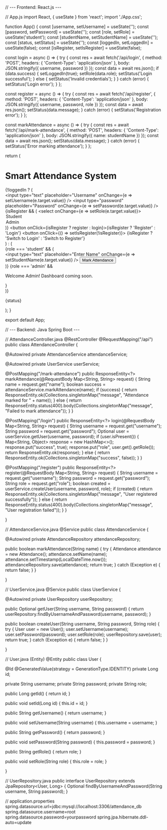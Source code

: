 // --- Frontend: React.js ---

// App.js import React, { useState } from 'react'; import './App.css';

function App() { const [username, setUsername] = useState(''); const [password, setPassword] = useState(''); const [role, setRole] = useState('student'); const [studentName, setStudentName] = useState(''); const [status, setStatus] = useState(''); const [loggedIn, setLoggedIn] = useState(false); const [isRegister, setIsRegister] = useState(false);

const login = async () => { try { const res = await fetch('/api/login', { method: 'POST', headers: { 'Content-Type': 'application/json' }, body: JSON.stringify({ username, password }) }); const data = await res.json(); if (data.success) { setLoggedIn(true); setRole(data.role); setStatus('Login successful'); } else { setStatus('Invalid credentials'); } } catch (error) { setStatus('Login error'); } };

const register = async () => { try { const res = await fetch('/api/register', { method: 'POST', headers: { 'Content-Type': 'application/json' }, body: JSON.stringify({ username, password, role }) }); const data = await res.json(); setStatus(data.message); } catch (error) { setStatus('Registration error'); } };

const markAttendance = async () => { try { const res = await fetch('/api/mark-attendance', { method: 'POST', headers: { 'Content-Type': 'application/json' }, body: JSON.stringify({ name: studentName }) }); const data = await res.json(); setStatus(data.message); } catch (error) { setStatus('Error marking attendance'); } };

return ( <div className="App"> <h1>Smart Attendance System</h1> {!loggedIn ? ( <div> <input type="text" placeholder="Username" onChange={e => setUsername(e.target.value)} /> <input type="password" placeholder="Password" onChange={e => setPassword(e.target.value)} /> {isRegister && ( <select onChange={e => setRole(e.target.value)}> <option value="student">Student</option> <option value="admin">Admin</option> </select> )} <button onClick={isRegister ? register : login}>{isRegister ? 'Register' : 'Login'}</button> <button onClick={() => setIsRegister(!isRegister)}> {isRegister ? 'Switch to Login' : 'Switch to Register'} </button> </div> ) : ( <div> {role === 'student' && ( <div> <input type="text" placeholder="Enter Name" onChange={e => setStudentName(e.target.value)} /> <button onClick={markAttendance}>Mark Attendance</button> </div> )} {role === 'admin' && <p>Welcome Admin! Dashboard coming soon.</p>} </div> )} <p>{status}</p> </div> ); }

export default App;

// --- Backend: Java Spring Boot ---

// AttendanceController.java @RestController @RequestMapping("/api") public class AttendanceController {

@Autowired
private AttendanceService attendanceService;

@Autowired
private UserService userService;

@PostMapping("/mark-attendance")
public ResponseEntity<?> markAttendance(@RequestBody Map<String, String> request) {
    String name = request.get("name");
    boolean success = attendanceService.markAttendance(name);
    if (success) {
        return ResponseEntity.ok(Collections.singletonMap("message", "Attendance marked for " + name));
    } else {
        return ResponseEntity.status(400).body(Collections.singletonMap("message", "Failed to mark attendance"));
    }
}

@PostMapping("/login")
public ResponseEntity<?> login(@RequestBody Map<String, String> request) {
    String username = request.get("username");
    String password = request.get("password");
    Optional<User> user = userService.getUser(username, password);
    if (user.isPresent()) {
        Map<String, Object> response = new HashMap<>();
        response.put("success", true);
        response.put("role", user.get().getRole());
        return ResponseEntity.ok(response);
    } else {
        return ResponseEntity.ok(Collections.singletonMap("success", false));
    }
}

@PostMapping("/register")
public ResponseEntity<?> register(@RequestBody Map<String, String> request) {
    String username = request.get("username");
    String password = request.get("password");
    String role = request.get("role");
    boolean created = userService.createUser(username, password, role);
    if (created) {
        return ResponseEntity.ok(Collections.singletonMap("message", "User registered successfully"));
    } else {
        return ResponseEntity.status(400).body(Collections.singletonMap("message", "User registration failed"));
    }
}

}

// AttendanceService.java @Service public class AttendanceService {

@Autowired
private AttendanceRepository attendanceRepository;

public boolean markAttendance(String name) {
    try {
        Attendance attendance = new Attendance();
        attendance.setName(name);
        attendance.setTimestamp(LocalDateTime.now());
        attendanceRepository.save(attendance);
        return true;
    } catch (Exception e) {
        return false;
    }
}

}

// UserService.java @Service public class UserService {

@Autowired
private UserRepository userRepository;

public Optional<User> getUser(String username, String password) {
    return userRepository.findByUsernameAndPassword(username, password);
}

public boolean createUser(String username, String password, String role) {
    try {
        User user = new User();
        user.setUsername(username);
        user.setPassword(password);
        user.setRole(role);
        userRepository.save(user);
        return true;
    } catch (Exception e) {
        return false;
    }
}

}

// User.java (Entity) @Entity public class User {

@Id
@GeneratedValue(strategy = GenerationType.IDENTITY)
private Long id;

private String username;
private String password;
private String role;

public Long getId() {
    return id;
}

public void setId(Long id) {
    this.id = id;
}

public String getUsername() {
    return username;
}

public void setUsername(String username) {
    this.username = username;
}

public String getPassword() {
    return password;
}

public void setPassword(String password) {
    this.password = password;
}

public String getRole() {
    return role;
}

public void setRole(String role) {
    this.role = role;
}

}

// UserRepository.java public interface UserRepository extends JpaRepository<User, Long> { Optional<User> findByUsernameAndPassword(String username, String password); }

// application.properties spring.datasource.url=jdbc:mysql://localhost:3306/attendance_db spring.datasource.username=root spring.datasource.password=yourpassword spring.jpa.hibernate.ddl-auto=update

